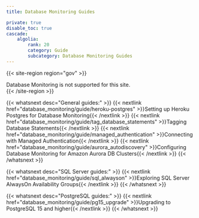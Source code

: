 ```yaml
---
title: Database Monitoring Guides

private: true
disable_toc: true
cascade:
    algolia:
        rank: 20
        category: Guide
        subcategory: Database Monitoring Guides
---
```

{{< site-region region="gov" >}}
<div class="alert alert-warning">Database Monitoring is not supported for this site.</div>
{{< /site-region >}}

{{< whatsnext desc="General guides:" >}}
    {{< nextlink href="database_monitoring/guide/heroku-postgres" >}}Setting up Heroku Postgres for Database Monitoring{{< /nextlink >}}
    {{< nextlink href="database_monitoring/guide/tag_database_statements" >}}Tagging Database Statements{{< /nextlink >}}
    {{< nextlink href="database_monitoring/guide/managed_authentication" >}}Connecting with Managed Authentication{{< /nextlink >}}
    {{< nextlink href="database_monitoring/guide/aurora_autodiscovery" >}}Configuring Database Monitoring for Amazon Aurora DB Clusters{{< /nextlink >}}
{{< /whatsnext >}}

{{< whatsnext desc="SQL Server guides:" >}}
    {{< nextlink href="database_monitoring/guide/sql_alwayson" >}}Exploring SQL Server AlwaysOn Availability Groups{{< /nextlink >}}
{{< /whatsnext >}}

{{< whatsnext desc="PostgreSQL guides:" >}}
    {{< nextlink href="database_monitoring/guide/pg15_upgrade" >}}Upgrading to PostgreSQL 15 and higher{{< /nextlink >}}
{{< /whatsnext >}}
